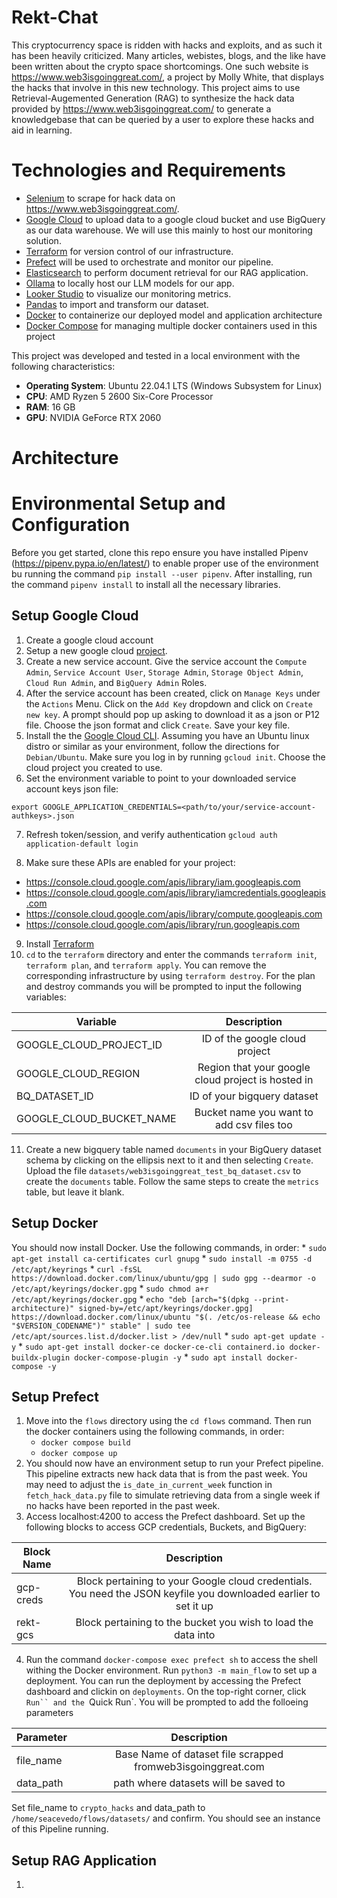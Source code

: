 # Rekt-Chat

This cryptocurrency space is ridden with hacks and exploits, and as such it has been heavily criticized. Many articles, webistes, blogs, and the like have been written about the crypto space shortcomings. One such website is https://www.web3isgoinggreat.com/, a project by Molly White, that displays the hacks that involve in this new technology. This project aims to use Retrieval-Augemented Generation (RAG) to synthesize the hack data provided by https://www.web3isgoinggreat.com/ to generate a knowledgebase that can be queried by a user to explore these hacks and aid in learning.

# Technologies and Requirements

* [Selenium](https://www.selenium.dev/) to scrape for hack data on https://www.web3isgoinggreat.com/.
* [Google Cloud](https://cloud.google.com/) to upload data to a google cloud bucket and use BigQuery as our data warehouse. We will use this mainly to host our monitoring solution.
* [Terraform](https://www.terraform.io/) for version control of our infrastructure.
* [Prefect](https://www.prefect.io/) will be used to orchestrate and monitor our pipeline. 
* [Elasticsearch](https://github.com/elastic/elasticsearch) to perform document retrieval for our RAG application.
* [Ollama](https://ollama.com/) to locally host our LLM models for our app. 
* [Looker Studio](https://lookerstudio.google.com/overview) to visualize our monitoring metrics. 
* [Pandas](https://pandas.pydata.org/) to import and transform our dataset.
* [Docker](https://www.docker.com/) to containerize our deployed model and application architecture
* [Docker Compose](https://docs.docker.com/compose/) for managing multiple docker containers used in this project

This project was developed and tested in a local environment with the following characteristics:

* **Operating System**: Ubuntu 22.04.1 LTS (Windows Subsystem for Linux)
* **CPU**:  AMD Ryzen 5 2600 Six-Core Processor
* **RAM**: 16 GB
* **GPU**: NVIDIA GeForce RTX 2060


# Architecture

# Environmental Setup and Configuration

Before you get started, clone this repo ensure you have installed Pipenv (https://pipenv.pypa.io/en/latest/) to enable proper use of the environment bu running the command `pip install --user pipenv`. After installing, run the command `pipenv install` to install all the necessary libraries. 

## Setup Google Cloud 

1. Create a google cloud account
2. Setup a new google cloud [project](https://cloud.google.com/).
3. Create a new service account. Give the service account the `Compute Admin`, `Service Account User`, `Storage Admin`, `Storage Object Admin`, `Cloud Run Admin`, and `BigQuery Admin` Roles.
4. After the service account has been created, click on `Manage Keys` under the `Actions` Menu. Click on the `Add Key` dropdown and click on `Create new key`. A prompt should pop up asking to download it as a json or P12 file. Choose the json format and click `Create`. Save your key file.
5. Install the the [Google Cloud CLI](https://cloud.google.com/sdk/docs/install-sdk). Assuming you have an Ubuntu linux distro or similar as your environment, follow the directions for `Debian/Ubuntu`. Make sure you log in by running `gcloud init`. Choose the cloud project you created to use.
6. Set the environment variable to point to your downloaded service account keys json file:

`export GOOGLE_APPLICATION_CREDENTIALS=<path/to/your/service-account-authkeys>.json`

7. Refresh token/session, and verify authentication
`gcloud auth application-default login`

8. Make sure these APIs are enabled for your project:

* https://console.cloud.google.com/apis/library/iam.googleapis.com
* https://console.cloud.google.com/apis/library/iamcredentials.googleapis.com
* https://console.cloud.google.com/apis/library/compute.googleapis.com
* https://console.cloud.google.com/apis/library/run.googleapis.com

9. Install [Terraform](https://www.terraform.io/)
10. `cd` to the `terraform` directory and enter the commands `terraform init`, `terraform plan`, and `terraform apply`. You can remove the corresponding infrastructure by using `terraform destroy`. For the plan and destroy commands you will be prompted to input the following variables:

| Variable       | Description  |
| ------------- |:-------------:|
| GOOGLE_CLOUD_PROJECT_ID      | ID of the google cloud project | 
| GOOGLE_CLOUD_REGION     | Region that your google cloud project is hosted in  | 
| BQ_DATASET_ID | ID of your bigquery dataset   | 
| GOOGLE_CLOUD_BUCKET_NAME | Bucket name you want to add csv files too   |

11. Create a new bigquery table named `documents` in your BigQuery dataset schema by clicking on the ellipsis next to it and then selecting `Create`. Upload the file `datasets/web3isgoinggreat_test_bq_dataset.csv` to create the `documents` table. Follow the same steps to create the `metrics` table, but leave it blank.

## Setup Docker

You should now install Docker. Use the following commands, in order:
    *  `sudo apt-get install ca-certificates curl gnupg`
    *  `sudo install -m 0755 -d /etc/apt/keyrings`
    *  `curl -fsSL https://download.docker.com/linux/ubuntu/gpg | sudo gpg --dearmor -o /etc/apt/keyrings/docker.gpg`
    *  `sudo chmod a+r /etc/apt/keyrings/docker.gpg`
    *  `echo "deb [arch="$(dpkg --print-architecture)" signed-by=/etc/apt/keyrings/docker.gpg] https://download.docker.com/linux/ubuntu "$(. /etc/os-release && echo "$VERSION_CODENAME")" stable" | sudo tee /etc/apt/sources.list.d/docker.list > /dev/null`
    *  `sudo apt-get update -y`
    *  `sudo apt-get install docker-ce docker-ce-cli containerd.io docker-buildx-plugin docker-compose-plugin -y`
    *  `sudo apt install docker-compose -y`

## Setup Prefect

1. Move into the `flows` directory using the `cd flows` command. Then run the docker containers using the following commands, in order:
   * `docker compose build`
   * `docker compose up`
2. You should now have an environment setup to run your Prefect pipeline. This pipeline extracts new hack data that is from the past week. You may need to adjust the `is_date_in_current_week` function in `fetch_hack_data.py` file to simulate retrieving data from a single week if no hacks have been reported in the past week.
3. Access localhost:4200 to access the Prefect dashboard. Set up the following blocks to access GCP credentials, Buckets, and BigQuery:

| Block Name       | Description  |
| ------------- |:-------------:|
| gcp-creds      | Block pertaining to your Google cloud credentials. You need the JSON keyfile you downloaded earlier to set it up | 
| rekt-gcs   | Block pertaining to the bucket you wish to load the data into | 

4. Run the command `docker-compose exec prefect sh` to access the shell withing the Docker environment. Run `python3 -m main_flow` to set up a deployment. You can run the deployment by accessing the Prefect dashboard and clickin on `deployments`. On the top-right corner, click `Run`` and the `Quick Run`. You will be prompted to add the folloeing parameters

| Parameter       | Description  |
| ------------- |:-------------:|
| file_name      | Base Name of dataset file scrapped fromweb3isgoinggreat.com | 
| data_path   | path where datasets will be saved to | 

Set file_name to `crypto_hacks` and data_path to `/home/seacevedo/flows/datasets/` and confirm. You should see an instance of this Pipeline running.

## Setup RAG Application

1. 

